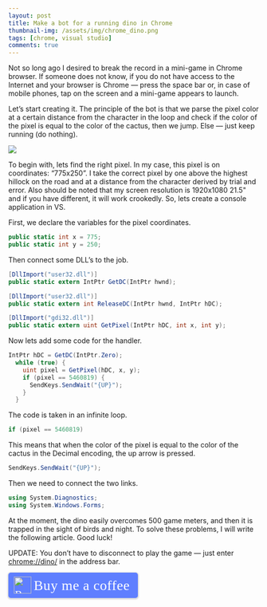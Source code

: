 ```yaml
---
layout: post
title: Make a bot for a running dino in Chrome
thumbnail-img: /assets/img/chrome_dino.png
tags: [chrome, visual studio]
comments: true
---
```

Not so long ago I desired to break the record in a mini-game in Chrome browser. If someone does not know, if you do not have access to the Internet and your browser is Chrome — press the space bar or, in case of mobile phones, tap on the screen and a mini-game appears to launch.

Let’s start creating it. The principle of the bot is that we parse the pixel color at a certain distance from the character in the loop and check if the color of the pixel is equal to the color of the cactus, then we jump. Else — just keep running (do nothing).

![](https://cdn-images-1.medium.com/max/2000/1*n4tsYc2A3ZJbRPqIwYthUA.png)

To begin with, lets find the right pixel. In my case, this pixel is on coordinates: “775x250”. I take the correct pixel by one above the highest hillock on the road and at a distance from the character derived by trial and error. Also should be noted that my screen resolution is 1920x1080 21.5" and if you have different, it will work crookedly.
So, lets create a console application in VS.

First, we declare the variables for the pixel coordinates.
```cs
public static int x = 775;         
public static int y = 250;
```
Then connect some DLL’s to the job.
```cs
[DllImport("user32.dll")]         
public static extern IntPtr GetDC(IntPtr hwnd);         

[DllImport("user32.dll")]         
public static extern int ReleaseDC(IntPtr hwnd, IntPtr hDC); 

[DllImport("gdi32.dll")]
public static extern uint GetPixel(IntPtr hDC, int x, int y);
```

Now lets add some code for the handler.
```cs
IntPtr hDC = GetDC(IntPtr.Zero);             
  while (true) {
    uint pixel = GetPixel(hDC, x, y);                 
    if (pixel == 5460819) {                     
      SendKeys.SendWait("{UP}");
    }
  }
```

The code is taken in an infinite loop.

```cs
if (pixel == 5460819)
```

This means that when the color of the pixel is equal to the color of the cactus in the Decimal encoding, the up arrow is pressed.

```cs
SendKeys.SendWait("{UP}");
```

Then we need to connect the two links.

```cs
using System.Diagnostics;
using System.Windows.Forms;
```

At the moment, the dino easily overcomes 500 game meters, and then it is trapped in the sight of birds and night. To solve these problems, I will write the following article. Good luck!

UPDATE: You don’t have to disconnect to play the game — just enter [chrome://dino/](chrome://dino/) in the address bar.

<style>.bmc-button img{height: 34px !important;width: 35px !important;margin-bottom: 1px !important;box-shadow: none !important;border: none !important;vertical-align: middle !important;}.bmc-button{padding: 7px 15px 7px 10px !important;line-height: 35px !important;height:51px !important;text-decoration: none !important;display:inline-flex !important;color:#ffffff !important;background-color:#5F7FFF !important;border-radius: 5px !important;border: 1px solid transparent !important;padding: 7px 15px 7px 10px !important;font-size: 22px !important;letter-spacing: 0.6px !important;box-shadow: 0px 1px 2px rgba(190, 190, 190, 0.5) !important;-webkit-box-shadow: 0px 1px 2px 2px rgba(190, 190, 190, 0.5) !important;margin: 0 auto !important;font-family:'Cookie', cursive !important;-webkit-box-sizing: border-box !important;box-sizing: border-box !important;}.bmc-button:hover, .bmc-button:active, .bmc-button:focus {-webkit-box-shadow: 0px 1px 2px 2px rgba(190, 190, 190, 0.5) !important;text-decoration: none !important;box-shadow: 0px 1px 2px 2px rgba(190, 190, 190, 0.5) !important;opacity: 0.85 !important;color:#ffffff !important;}</style><link href="https://fonts.googleapis.com/css?family=Cookie" rel="stylesheet"><a class="bmc-button" target="_blank" href="https://www.buymeacoffee.com/kip0d"><img src="https://cdn.buymeacoffee.com/buttons/bmc-new-btn-logo.svg" alt="Buy me a coffee"><span style="margin-left:5px;font-size:28px !important;">Buy me a coffee</span></a>

